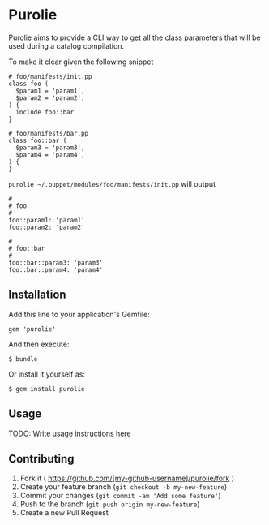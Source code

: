 # Purolie

Purolie aims to provide a CLI way to get all the class parameters that will be used during a catalog compilation.

To make it clear given the following snippet

```puppet
# foo/manifests/init.pp
class foo (
  $param1 = 'param1',
  $param2 = 'param2',
) {
  include foo::bar
}

# foo/manifests/bar.pp
class foo::bar (
  $param3 = 'param3',
  $param4 = 'param4',
) {
}
```

`purolie ~/.puppet/modules/foo/manifests/init.pp` will output

```
#
# foo
#
foo::param1: 'param1'
foo::param2: 'param2'

#
# foo::bar
#
foo::bar::param3: 'param3'
foo::bar::param4: 'param4'
```

## Installation

Add this line to your application's Gemfile:

    gem 'purolie'

And then execute:

    $ bundle

Or install it yourself as:

    $ gem install purolie

## Usage

TODO: Write usage instructions here

## Contributing

1. Fork it ( https://github.com/[my-github-username]/purolie/fork )
2. Create your feature branch (`git checkout -b my-new-feature`)
3. Commit your changes (`git commit -am 'Add some feature'`)
4. Push to the branch (`git push origin my-new-feature`)
5. Create a new Pull Request
